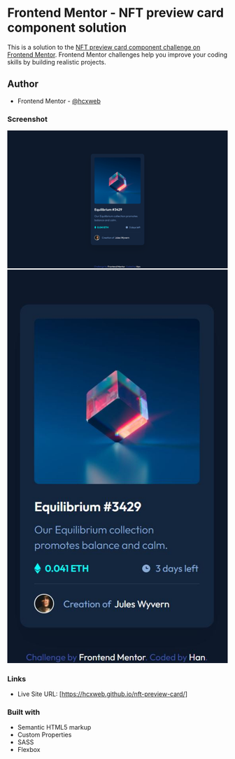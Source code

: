# Frontend Mentor - NFT preview card component solution

This is a solution to the [NFT preview card component challenge on Frontend Mentor](https://www.frontendmentor.io/challenges/nft-preview-card-component-SbdUL_w0U). Frontend Mentor challenges help you improve your coding skills by building realistic projects. 

## Author

- Frontend Mentor - [@hcxweb](https://www.frontendmentor.io/profile/hcxweb)

### Screenshot

![](screenshots/desktop.jpg)
![](screenshots/mobile.jpg)

### Links

- Live Site URL: [https://hcxweb.github.io/nft-preview-card/]

### Built with

- Semantic HTML5 markup
- Custom Properties
- SASS
- Flexbox